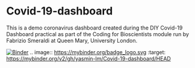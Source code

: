 # Covid-19-dashboard
This is a demo coronavirus dashboard created during the DIY Covid-19 Dashboard practical as part of the Coding for Bioscientists module run by Fabrizio Smeraldi at Queen Mary, University London.

[![Binder](https://mybinder.org/badge_logo.svg)](https://mybinder.org/v2/gh/yasmin-lm/Covid-19-dashboard/HEAD)
.. image:: https://mybinder.org/badge_logo.svg
 :target: https://mybinder.org/v2/gh/yasmin-lm/Covid-19-dashboard/HEAD
